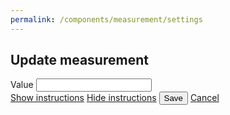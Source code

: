 ```yaml
---
permalink: /components/measurement/settings
---
```

<!-- Start of /components/measurement/settings -->
<div class="container">
<div class="row">
<div class="col-sm-8 offset-sm-2 col-md-6 offset-md-3 mt-2" id="settings-inner">
<h2 id='measurement-main-title'>Update measurement</h2>
<form id="settings-form">
    <!-- username -->
    <div class="input-group key-sm mt-4">
        <span class="input-group-addon td-key">Value</span>
        <input class="form-number form-control text-right" id="m" name="m" value="" type="text">
        <span class="input-group-addon form-units"></span>
    </div>
    <div id="loader" class="text-right">
        <a id="show-instructions" href="#loader" class="btn btn-outline-primary mt-5">Show instructions</a>
        <a id="hide-instructions" href="#loader" class="btn btn-outline-primary mt-5 hidden">Hide instructions</a>
        <button type="submit" class="btn btn-primary mt-5 poh">Save</button>
        <a href="#loader" class="btn btn-outline-info mt-5 close-modal">Cancel</a>
    </div>
</form>
<div id="instructions" class="mt-5"><div>
</div>
</div>
</div>
<!-- End of /components/measurement/settings -->
